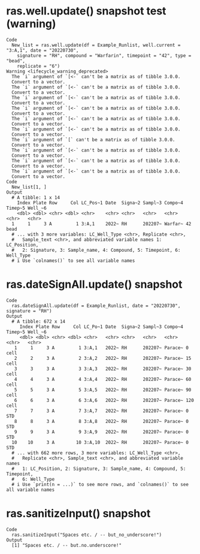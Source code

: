 # ras.well.update() snapshot test (warning)

    Code
      New_list = ras.well.update(df = Example_Runlist, well.current = "3:A,1", date = "20220730",
        signature = "RH", compound = "Warfarin", timepoint = "42", type = "bead",
        replicate = "6")
    Warning <lifecycle_warning_deprecated>
      The `i` argument of `[<-` can't be a matrix as of tibble 3.0.0.
      Convert to a vector.
      The `i` argument of `[<-` can't be a matrix as of tibble 3.0.0.
      Convert to a vector.
      The `i` argument of `[<-` can't be a matrix as of tibble 3.0.0.
      Convert to a vector.
      The `i` argument of `[<-` can't be a matrix as of tibble 3.0.0.
      Convert to a vector.
      The `i` argument of `[<-` can't be a matrix as of tibble 3.0.0.
      Convert to a vector.
      The `i` argument of `[<-` can't be a matrix as of tibble 3.0.0.
      Convert to a vector.
      The `i` argument of `[` can't be a matrix as of tibble 3.0.0.
      Convert to a vector.
      The `i` argument of `[<-` can't be a matrix as of tibble 3.0.0.
      Convert to a vector.
      The `i` argument of `[<-` can't be a matrix as of tibble 3.0.0.
      Convert to a vector.
      The `i` argument of `[<-` can't be a matrix as of tibble 3.0.0.
      Convert to a vector.
    Code
      New_list[1, ]
    Output
      # A tibble: 1 x 14
        Index Plate Row     Col LC_Pos~1 Date  Signa~2 Sampl~3 Compo~4 Timep~5 Well_~6
        <dbl> <dbl> <chr> <dbl> <chr>    <chr> <chr>   <chr>   <chr>   <chr>   <chr>  
      1     1     3 A         1 3:A,1    2022~ RH      202207~ Warfar~ 42      bead   
      # ... with 3 more variables: LC_Well_Type <chr>, Replicate <chr>,
      #   Sample_text <chr>, and abbreviated variable names 1: LC_Position,
      #   2: Signature, 3: Sample_name, 4: Compound, 5: Timepoint, 6: Well_Type
      # i Use `colnames()` to see all variable names

# ras.dateSignAll.update() snapshot

    Code
      ras.dateSignAll.update(df = Example_Runlist, date = "20220730", signature = "RH")
    Output
      # A tibble: 672 x 14
         Index Plate Row     Col LC_Po~1 Date  Signa~2 Sampl~3 Compo~4 Timep~5 Well_~6
         <dbl> <dbl> <chr> <dbl> <chr>   <chr> <chr>   <chr>   <chr>   <chr>   <chr>  
       1     1     3 A         1 3:A,1   2022~ RH      202207~ Parace~ 0       cell   
       2     2     3 A         2 3:A,2   2022~ RH      202207~ Parace~ 15      cell   
       3     3     3 A         3 3:A,3   2022~ RH      202207~ Parace~ 30      cell   
       4     4     3 A         4 3:A,4   2022~ RH      202207~ Parace~ 60      cell   
       5     5     3 A         5 3:A,5   2022~ RH      202207~ Parace~ 90      cell   
       6     6     3 A         6 3:A,6   2022~ RH      202207~ Parace~ 120     cell   
       7     7     3 A         7 3:A,7   2022~ RH      202207~ Parace~ 0       STD    
       8     8     3 A         8 3:A,8   2022~ RH      202207~ Parace~ 0       STD    
       9     9     3 A         9 3:A,9   2022~ RH      202207~ Parace~ 0       STD    
      10    10     3 A        10 3:A,10  2022~ RH      202207~ Parace~ 0       STD    
      # ... with 662 more rows, 3 more variables: LC_Well_Type <chr>,
      #   Replicate <chr>, Sample_text <chr>, and abbreviated variable names
      #   1: LC_Position, 2: Signature, 3: Sample_name, 4: Compound, 5: Timepoint,
      #   6: Well_Type
      # i Use `print(n = ...)` to see more rows, and `colnames()` to see all variable names

# ras.sanitizeInput() snapshot

    Code
      ras.sanitizeInput("Spaces etc. / -- but_no_underscore!")
    Output
      [1] "Spaces etc. / -- but.no.underscore!"

